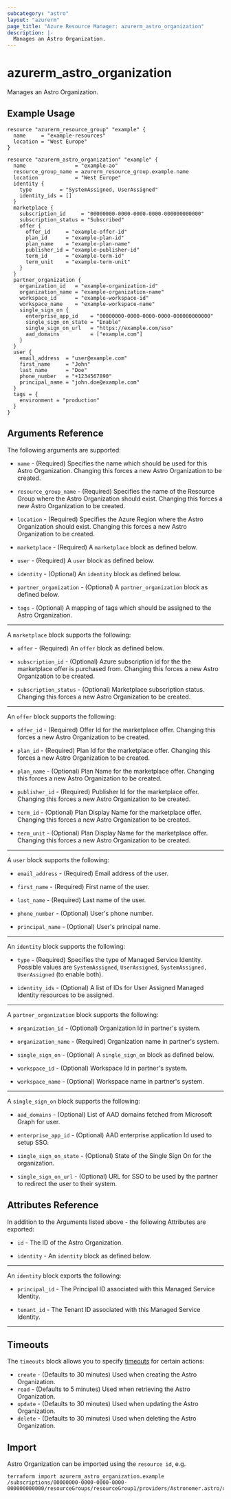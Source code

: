 ```yaml
---
subcategory: "astro"
layout: "azurerm"
page_title: "Azure Resource Manager: azurerm_astro_organization"
description: |-
  Manages an Astro Organization.
---
```


# azurerm_astro_organization

Manages an Astro Organization.

## Example Usage

```hcl
resource "azurerm_resource_group" "example" {
  name     = "example-resources"
  location = "West Europe"
}

resource "azurerm_astro_organization" "example" {
  name                = "example-ao"
  resource_group_name = azurerm_resource_group.example.name
  location            = "West Europe"
  identity {
    type         = "SystemAssigned, UserAssigned"
    identity_ids = []
  }
  marketplace {
    subscription_id     = "00000000-0000-0000-0000-000000000000"
    subscription_status = "Subscribed"
    offer {
      offer_id     = "example-offer-id"
      plan_id      = "example-plan-id"
      plan_name    = "example-plan-name"
      publisher_id = "example-publisher-id"
      term_id      = "example-term-id"
      term_unit    = "example-term-unit"
    }
  }
  partner_organization {
    organization_id   = "example-organization-id"
    organization_name = "example-organization-name"
    workspace_id      = "example-workspace-id"
    workspace_name    = "example-workspace-name"
    single_sign_on {
      enterprise_app_id    = "00000000-0000-0000-0000-000000000000"
      single_sign_on_state = "Enable"
      single_sign_on_url   = "https://example.com/sso"
      aad_domains          = ["example.com"]
    }
  }
  user {
    email_address  = "user@example.com"
    first_name     = "John"
    last_name      = "Doe"
    phone_number   = "+1234567890"
    principal_name = "john.doe@example.com"
  }
  tags = {
    environment = "production"
  }
}
```

## Arguments Reference

The following arguments are supported:

* `name` - (Required) Specifies the name which should be used for this Astro Organization. Changing this forces a new Astro Organization to be created.

* `resource_group_name` - (Required) Specifies the name of the Resource Group where the Astro Organization should exist. Changing this forces a new Astro Organization to be created.

* `location` - (Required) Specifies the Azure Region where the Astro Organization should exist. Changing this forces a new Astro Organization to be created.

* `marketplace` - (Required) A `marketplace` block as defined below.

* `user` - (Required) A `user` block as defined below.

* `identity` - (Optional) An `identity` block as defined below.

* `partner_organization` - (Optional) A `partner_organization` block as defined below.

* `tags` - (Optional) A mapping of tags which should be assigned to the Astro Organization.

---

A `marketplace` block supports the following:

* `offer` - (Required) An `offer` block as defined below.

* `subscription_id` - (Optional) Azure subscription id for the the marketplace offer is purchased from. Changing this forces a new Astro Organization to be created.

* `subscription_status` - (Optional) Marketplace subscription status. Changing this forces a new Astro Organization to be created.

---

An `offer` block supports the following:

* `offer_id` - (Required) Offer Id for the marketplace offer. Changing this forces a new Astro Organization to be created.

* `plan_id` - (Required) Plan Id for the marketplace offer. Changing this forces a new Astro Organization to be created.

* `plan_name` - (Optional) Plan Name for the marketplace offer. Changing this forces a new Astro Organization to be created.

* `publisher_id` - (Required) Publisher Id for the marketplace offer. Changing this forces a new Astro Organization to be created.

* `term_id` - (Optional) Plan Display Name for the marketplace offer. Changing this forces a new Astro Organization to be created.

* `term_unit` - (Optional) Plan Display Name for the marketplace offer. Changing this forces a new Astro Organization to be created.

---

A `user` block supports the following:

* `email_address` - (Required) Email address of the user.

* `first_name` - (Required) First name of the user.

* `last_name` - (Required) Last name of the user.

* `phone_number` - (Optional) User's phone number.

* `principal_name` - (Optional) User's principal name.

---

An `identity` block supports the following:

* `type` - (Required) Specifies the type of Managed Service Identity. Possible values are `SystemAssigned`, `UserAssigned`, `SystemAssigned, UserAssigned` (to enable both).

* `identity_ids` - (Optional) A list of IDs for User Assigned Managed Identity resources to be assigned.

---

A `partner_organization` block supports the following:

* `organization_id` - (Optional) Organization Id in partner's system.

* `organization_name` - (Required) Organization name in partner's system.

* `single_sign_on` - (Optional) A `single_sign_on` block as defined below.

* `workspace_id` - (Optional) Workspace Id in partner's system.

* `workspace_name` - (Optional) Workspace name in partner's system.

---

A `single_sign_on` block supports the following:

* `aad_domains` - (Optional) List of AAD domains fetched from Microsoft Graph for user.

* `enterprise_app_id` - (Optional) AAD enterprise application Id used to setup SSO.

* `single_sign_on_state` - (Optional) State of the Single Sign On for the organization.

* `single_sign_on_url` - (Optional) URL for SSO to be used by the partner to redirect the user to their system.

## Attributes Reference

In addition to the Arguments listed above - the following Attributes are exported:

* `id` - The ID of the Astro Organization.

* `identity` - An `identity` block as defined below.

---

An `identity` block exports the following:

* `principal_id` - The Principal ID associated with this Managed Service Identity.

* `tenant_id` - The Tenant ID associated with this Managed Service Identity.

---

## Timeouts

The `timeouts` block allows you to specify [timeouts](https://www.terraform.io/docs/configuration/resources.html#timeouts) for certain actions:

* `create` - (Defaults to 30 minutes) Used when creating the Astro Organization.
* `read` - (Defaults to 5 minutes) Used when retrieving the Astro Organization.
* `update` - (Defaults to 30 minutes) Used when updating the Astro Organization.
* `delete` - (Defaults to 30 minutes) Used when deleting the Astro Organization.

## Import

Astro Organization can be imported using the `resource id`, e.g.

```shell
terraform import azurerm_astro_organization.example /subscriptions/00000000-0000-0000-0000-000000000000/resourceGroups/resourceGroup1/providers/Astronomer.astro/organizations/organization1
```
